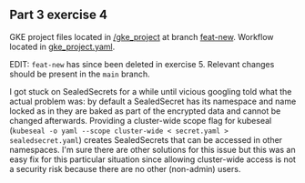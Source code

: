 ## Part 3 exercise 4

GKE project files located in [/gke_project](https://github.com/mtuomiko/kubernetes-devops/tree/feat-new/gke_project) at branch [feat-new](https://github.com/mtuomiko/kubernetes-devops/tree/feat-new). Workflow located in [gke_project.yaml](https://github.com/mtuomiko/kubernetes-devops/blob/feat-new/.github/workflows/gke_project.yaml).

EDIT: `feat-new` has since been deleted in exercise 5. Relevant changes should be present in the `main` branch.

I got stuck on SealedSecrets for a while until vicious googling told what the actual problem was: by default a SealedSecret has its namespace and name locked as in they are baked as part of the encrypted data and cannot be changed afterwards. Providing a cluster-wide scope flag for kubeseal (`kubeseal -o yaml --scope cluster-wide < secret.yaml > sealedsecret.yaml`) creates SealedSecrets that can be accessed in other namespaces. I'm sure there are other solutions for this issue but this was an easy fix for this particular situation since allowing cluster-wide access is not a security risk because there are no other (non-admin) users.

